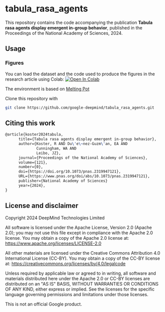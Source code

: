 # tabula_rasa_agents

This repository contains the code accompanying the publication **Tabula rasa
agents display emergent in-group behavior**,
published in the Proceedings of the National Academy of Sciences, 2024.

## Usage

### Figures

You can load the dataset and the code used to produce the figures in the
research article using Colab:
[![Open In Colab](https://colab.research.google.com/assets/colab-badge.svg)](https://colab.research.google.com/github/google-deepmind/tabula_rasa_agents/blob/main/notebooks/tabula_rasa_agents.ipynb)

The environment is based on
[Melting Pot](https://github.com/google-deepmind/meltingpot)

Clone this repository with

```sh
git clone https://github.com/google-deepmind/tabula_rasa_agents.git
```

## Citing this work

```latex
@article{koster2024tabula,
      title={Tabula rasa agents display emergent in-group behavior},
      author={Koster, R AND Du\'e\~nez-Guzm\'an, EA AND
              Cunningham, WA AND
              Leibo, JZ},
      journal={Proceedings of the National Academy of Sciences},
      volume={121},
      number={0},
      doi={https://doi.org/10.1073/pnas.2319947121},
      URL={https://www.pnas.org/doi/abs/10.1073/pnas.2319947121},
      publisher={National Academy of Sciences}
      year={2024},
}
```

## License and disclaimer

Copyright 2024 DeepMind Technologies Limited

All software is licensed under the Apache License, Version 2.0 (Apache 2.0);
you may not use this file except in compliance with the Apache 2.0 license.
You may obtain a copy of the Apache 2.0 license at:
https://www.apache.org/licenses/LICENSE-2.0

All other materials are licensed under the Creative Commons Attribution 4.0
International License (CC-BY). You may obtain a copy of the CC-BY license at:
https://creativecommons.org/licenses/by/4.0/legalcode

Unless required by applicable law or agreed to in writing, all software and
materials distributed here under the Apache 2.0 or CC-BY licenses are
distributed on an "AS IS" BASIS, WITHOUT WARRANTIES OR CONDITIONS OF ANY KIND,
either express or implied. See the licenses for the specific language governing
permissions and limitations under those licenses.

This is not an official Google product.

